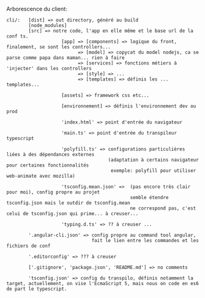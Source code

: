 Arborescence du client:

    cli/:   [dist] => out directory, généré au build
            [node_modules]
            [src] => notre code, l'app en elle même et le base url de la conf ts.
                        [app] => [components] => logique du front, finalement, se sont les controllers...
                              => [model] => copycat du model nodejs, ca se parse comme papa dans maman... rien à faire
                              => [services] => fonctions métiers à 'injecter' dans les controllers
                              => [style] => ...
                              => [templates] => définis les ... templates...
                        
                        [assets] => framework css etc...
                        
                        [environnement] => définis l'environnement dev ou prod

                        'index.html' => point d'entrée du navigateur

                        'main.ts' => point d'entrée du transpileur typescript

                        'polyfill.ts' => configurations particulières liées à des dépendances externes 
                                         (adaptation à certains navigateur pour certaines fonctionnalités
                                          exemple: polyfill pour utiliser web-animate avec mozilla)

                        'tsconfig.mean.json' =>  (pas encore très clair pour moi), config propre au projet
                                                 semble étendre tsconfig.json mais le outdir de tsconfig.mean
                                                 ne correspond pas, c'est celui de tsconfig.json qui prime... à creuser...
                        
                        'typing.d.ts' => ?? à creuser ...

            '.angular-cli.json' => config propre au command tool angular, 
                                   fait le lien entre les commandes et les fichiers de conf

            '.editorconfig' => ??? à creuser

            ['.gitignore', 'package.json', 'README.md'] => no comments

            'tsconfig.json' => config du transpilo, définis notamment la target, actuellement, on vise l'EcmaScript 5, mais nous on code en es6 de part le typescript.

            